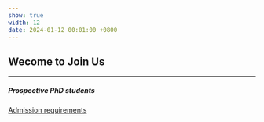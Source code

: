 ```yaml
---
show: true
width: 12
date: 2024-01-12 00:01:00 +0800
---
```


<div class="p-4">
    <h2>Wecome to Join Us</h2>
    <hr />
    <h5>Prospective PhD students</h5>
    <p>
        <a href="https://www.ntu.edu.sg/education/graduate-programme/cee-phd-programme-(by-research)" target="_blank">Admission requirements </a>
    </p>
 
</div>

